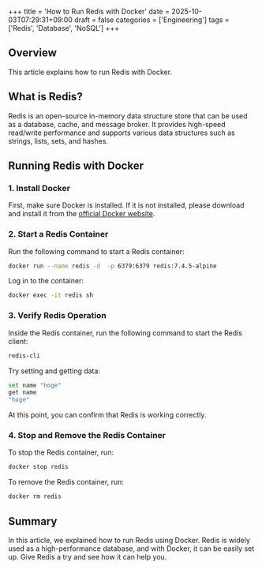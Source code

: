 +++
title = 'How to Run Redis with Docker'
date = 2025-10-03T07:29:31+09:00
draft = false
categories = ['Engineering']
tags = ['Redis', 'Database', 'NoSQL']
+++

## Overview

This article explains how to run Redis with Docker.

## What is Redis?

Redis is an open-source in-memory data structure store that can be used as a database, cache, and message broker. It provides high-speed read/write performance and supports various data structures such as strings, lists, sets, and hashes.

## Running Redis with Docker

### 1. Install Docker

First, make sure Docker is installed.
If it is not installed, please download and install it from the [official Docker website](https://www.docker.com/get-started).

### 2. Start a Redis Container

Run the following command to start a Redis container:

```bash
docker run --name redis -d  -p 6379:6379 redis:7.4.5-alpine
```

Log in to the container:

```bash
docker exec -it redis sh
```

### 3. Verify Redis Operation

Inside the Redis container, run the following command to start the Redis client:

```bash
redis-cli
```

Try setting and getting data:

```bash
set name "hoge"
get name
"hoge"
```

At this point, you can confirm that Redis is working correctly.

### 4. Stop and Remove the Redis Container

To stop the Redis container, run:

```bash
docker stop redis
```

To remove the Redis container, run:

```bash
docker rm redis
```

## Summary

In this article, we explained how to run Redis using Docker.
Redis is widely used as a high-performance database, and with Docker, it can be easily set up.
Give Redis a try and see how it can help you.
